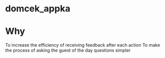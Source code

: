 # domcek_appka

# Why
To increase the efficiency of receiving feedback after each action 
To make the process of asking the guest of the day questions simpler
